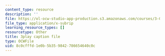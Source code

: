 ```yaml
---
content_type: resource
description: ''
file: https://ol-ocw-studio-app-production.s3.amazonaws.com/courses/3-091sc-introduction-to-solid-state-chemistry-fall-2010/8c0cfffd1e0b5b359842786654640c0c_uCK1z-h7Jbc.vtt
file_type: application/x-subrip
learning_resource_types: []
resourcetype: Other
title: 3play caption file
type: OCWFile
uid: 8c0cfffd-1e0b-5b35-9842-786654640c0c
---
```

